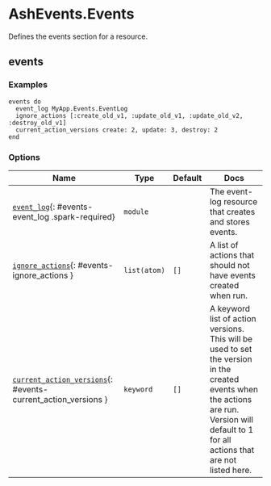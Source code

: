 <!--
This file was generated by Spark. Do not edit it by hand.
-->
# AshEvents.Events

Defines the events section for a resource.


## events




### Examples
```
events do
  event_log MyApp.Events.EventLog
  ignore_actions [:create_old_v1, :update_old_v1, :update_old_v2, :destroy_old_v1]
  current_action_versions create: 2, update: 3, destroy: 2
end

```




### Options

| Name | Type | Default | Docs |
|------|------|---------|------|
| [`event_log`](#events-event_log){: #events-event_log .spark-required} | `module` |  | The event-log resource that creates and stores events. |
| [`ignore_actions`](#events-ignore_actions){: #events-ignore_actions } | `list(atom)` | `[]` | A list of actions that should not have events created when run. |
| [`current_action_versions`](#events-current_action_versions){: #events-current_action_versions } | `keyword` | `[]` | A keyword list of action versions. This will be used to set the version in the created events when the actions are run. Version will default to 1 for all actions that are not listed here. |







<style type="text/css">.spark-required::after { content: "*"; color: red !important; }</style>

